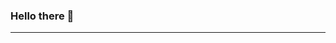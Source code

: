 ### Hello there 👋

-----------

<!--
**mrns20/mrns20** is a ✨ _special_ ✨ repository because its `README.md` (this file) appears on your GitHub profile.

